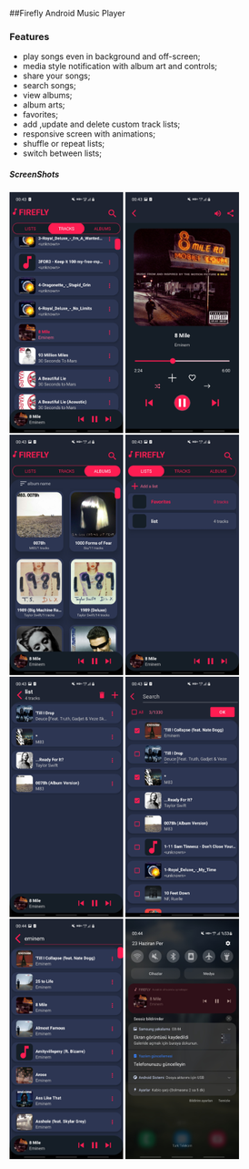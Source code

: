 ##Firefly Android Music Player
### Features

- play songs even in background and off-screen;
- media style notification with album art and controls;
- share your songs;
- search songs;
- view albums;
- album arts;
- favorites;
- add ,update and delete custom track lists;
- responsive screen with animations;
- shuffle or repeat lists;
- switch between lists;


##### ScreenShots
<img src="screenshots/Screenshot_1_FIREFLY.jpg" alt="drawing" width="200"/>  <img src="screenshots/Screenshot_2_FIREFLY.jpg" alt="drawing" width="200"/>  <img src="screenshots/Screenshot_3_FIREFLY.jpg" alt="drawing" width="200"/>  <img src="screenshots/Screenshot_4_FIREFLY.jpg" alt="drawing" width="200"/>
<img src="screenshots/Screenshot_5_FIREFLY.jpg" alt="drawing" width="200"/>  <img src="screenshots/Screenshot_6_FIREFLY.jpg" alt="drawing" width="200"/> <img src="screenshots/Screenshot_7_FIREFLY.jpg" alt="drawing" width="200"/>  <img src="screenshots/Screenshot_8_FIREFLY.jpg" alt="drawing" width="200"/>  

